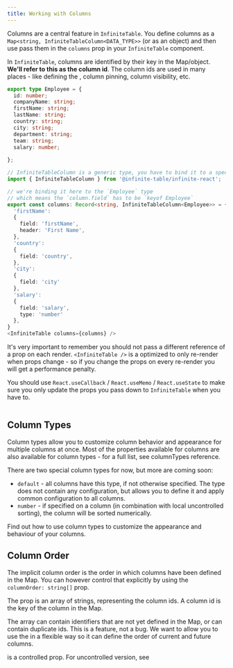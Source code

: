 ```yaml
---
title: Working with Columns
---
```


Columns are a central feature in `InfiniteTable`. You define columns as a `Map<string, InfiniteTableColumn<DATA_TYPE>>` (or as an object) and then use pass them in the `columns` prop in your `InfiniteTable` component.


<Note>

In `InfiniteTable`, columns are identified by their key in the <PropLink name="columns" /> Map/object. **We'll refer to this as the column id**.
The column ids are used in many places - like defining the <PropLink name="columnOrder" code={false} />, column pinning, column visibility, etc. 

</Note>

```ts
export type Employee = {
  id: number;
  companyName: string;
  firstName: string;
  lastName: string;
  country: string;
  city: string;
  department: string;
  team: string;
  salary: number;
  
};

// InfiniteTableColumn is a generic type, you have to bind it to a specific data-type
import { InfiniteTableColumn } from '@infinite-table/infinite-react';

// we're binding it here to the `Employee` type
// which means the `column.field` has to be `keyof Employee`
export const columns: Record<string, InfiniteTableColumn<Employee>> = {
  'firstName':
  {
    field: 'firstName',
    header: 'First Name',
  },
  'country':
  {
    field: 'country',
  },
  'city':
  {
    field: 'city'
  },
  'salary':
  {
    field: 'salary',
    type: 'number'
  },
}
<InfiniteTable columns={columns} />
```

<Gotcha>

It's very important to remember you should not pass a different reference of a prop on each render. `<InfiniteTable />` is a optimized to only re-render when props change - so if you change the props on every re-render you will get a performance penalty.

You should use `React.useCallback` / `React.useMemo` / `React.useState` to make sure you only update the props you pass down to `InfiniteTable` when you have to.

</Gotcha>

<Sandpack title="Basic Column Configuration">

```ts file=basic-columns-example.page.tsx
```

</Sandpack>

## Column Types

Column types allow you to customize column behavior and appearance for multiple columns at once. Most of the properties available for columns are also available for column types - for a full list, see <PropLink>columnTypes</PropLink> reference.

There are two special <PropLink code={false} name="columns.type">column types</PropLink> for now, but more are coming soon:
 * `default` - all columns have this type, if not otherwise specified. The type does not contain any configuration, but allows you to define it and apply common configuration to all columns.
 * `number` - if specified on a column (in combination with local uncontrolled sorting), the column will be sorted numerically.

<YouWillLearnCard inline title="Learn more on Column Types" path="./columns/column-types">
Find out how to use column types to customize the appearance and behaviour of your columns.
</YouWillLearnCard>
 

## Column Order

The implicit column order is the order in which columns have been defined in the <PropLink name="columns" /> Map. You can however control that explicitly by using the `columnOrder: string[]` prop.

The <PropLink name="columnOrder" /> prop is an array of strings, representing the column ids. A column id is the key of the column in the <PropLink name="columns" /> Map.

<Note>

The <PropLink name="columnOrder" /> array can contain identifiers that are not yet defined in the <PropLink name="columns" /> Map, or can contain duplicate ids. This is a feature, not a bug. We want to allow you to use the <PropLink name="columnOrder" /> in a flexible way so it can define the order of current and future columns.

</Note>

<Note>
<PropLink name="columnOrder" /> is a controlled prop. For uncontrolled version, see <PropLink name="defaultColumnOrder" />
</Note>

<Sandpack title="Column Order demo, with firstName col displayed twice">

```tsx file=../../reference/columnOrder-example.page.tsx
```
</Sandpack>

